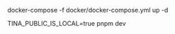<!-- Start the database in docker -->
docker-compose -f docker/docker-compose.yml up -d


<!-- Run in local mode to skip Mongo -->
TINA_PUBLIC_IS_LOCAL=true pnpm dev
